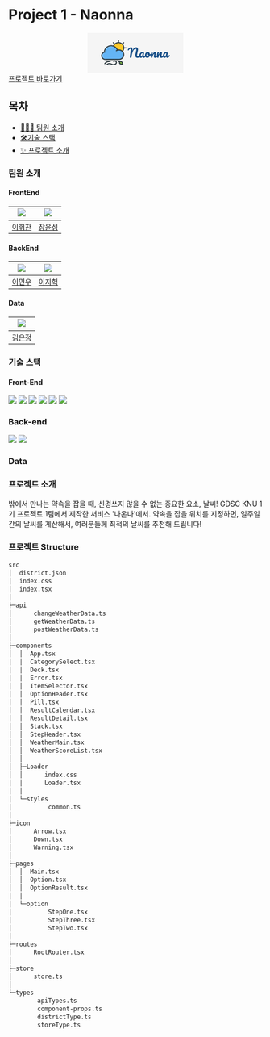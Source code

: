 # Project 1 - Naonna

<div style="display:flex;justify-content:center;"><img alt="나온나 로고"src="public/image/logo/NaonnaMain.png"/></div>
<a href="https://naonna.netlify.app">프로젝트 바로가기</a>

## 목차

- [🧑‍🤝‍🧑 팀원 소개](#팀원-소개)
- [🛠️기술 스택](#기술-스택)
- [✨ 프로젝트 소개](#프로젝트-소개)

### 팀원 소개

#### FrontEnd

| [<img src="https://github.com/kasterra.png" width="100px">](https://github.com/kasterra) | [<img src="https://github.com/JangYunSeong.png" width="100px">](https://github.com/JangYunSeong) |
| :--------------------------------------------------------------------------------------: | :----------------------------------------------------------------------------------------------: |
|                          [이휘찬](https://github.com/kasterra)                           |                            [장윤성](https://github.com/JangYunSeong)                             |

#### BackEnd

| [<img src="https://github.com/lmw7414.png" width="100px">](https://github.com/lmw7414) | [<img src="https://github.com/olzlgur.png" width="100px">](https://github.com/olzlgur) |
| :------------------------------------------------------------------------------------: | :------------------------------------------------------------------------------------: |
|                          [이민우](https://github.com/lmw7414)                          |                          [이지혁](https://github.com/olzlgur)                          |

#### Data

| [<img src="https://github.com/ezzkimm.png" width="100px">](https://github.com/ezzkimm) |
| :------------------------------------------------------------------------------------: |
|                          [김은정](https://github.com/ezzkimm)                          |

### 기술 스택

#### Front-End

<img src="https://img.shields.io/badge/TypeScript-3178C6?style=for-the-badge&logo=TypeScript&logoColor=white">
<img src="https://img.shields.io/badge/React 18-61DAFB?style=for-the-badge&logo=React&logoColor=white">
<img src="https://img.shields.io/badge/Create React App-09D3AC?style=for-the-badge&logo=Create%20React%20App&logoColor=white">

<img src="https://img.shields.io/badge/Styled component-DB7093?style=for-the-badge&logo=Styled%20Components&logoColor=white">

<img src="https://img.shields.io/badge/React Query-FF4154?style=for-the-badge&logo=React%20Query&logoColor=white">
<img src="https://img.shields.io/badge/Zustand-433E38?style=for-the-badge&logoColor=white">

### Back-end

<img src="https://img.shields.io/badge/Java8-007396?style=for-the-badge&logo=Java&logoColor=white">
<img src="https://img.shields.io/badge/Spring-6DB33F?style=for-the-badge&logo=Spring&logoColor=white">

### Data

### 프로젝트 소개

밖에서 만나는 약속을 잡을 때, 신경쓰지 않을 수 없는 중요한 요소, 날씨! GDSC KNU 1기 프로젝트 1팀에서 제작한 서비스 '나온나'에서. 약속을 잡을 위치를 지정하면, 일주일간의 날씨를 계산해서, 여러분들께 최적의 날씨를 추천해 드립니다!

### 프로젝트 Structure

```
src
│  district.json
│  index.css
│  index.tsx
│  
├─api
│      changeWeatherData.ts
│      getWeatherData.ts
│      postWeatherData.ts
│      
├─components
│  │  App.tsx
│  │  CategorySelect.tsx
│  │  Deck.tsx
│  │  Error.tsx
│  │  ItemSelector.tsx
│  │  OptionHeader.tsx
│  │  Pill.tsx
│  │  ResultCalendar.tsx
│  │  ResultDetail.tsx
│  │  Stack.tsx
│  │  StepHeader.tsx
│  │  WeatherMain.tsx
│  │  WeatherScoreList.tsx
│  │  
│  ├─Loader
│  │      index.css
│  │      Loader.tsx
│  │      
│  └─styles
│          common.ts
│          
├─icon
│      Arrow.tsx
│      Down.tsx
│      Warning.tsx
│      
├─pages
│  │  Main.tsx
│  │  Option.tsx
│  │  OptionResult.tsx
│  │  
│  └─option
│          StepOne.tsx
│          StepThree.tsx
│          StepTwo.tsx
│          
├─routes
│      RootRouter.tsx
│      
├─store
│      store.ts
│      
└─types
        apiTypes.ts
        component-props.ts
        districtType.ts
        storeType.ts
```
